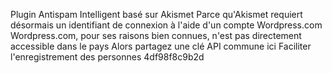 Plugin Antispam Intelligent basé sur Akismet
Parce qu'Akismet requiert désormais un identifiant de connexion à l'aide d'un compte Wordpress.com
Wordpress.com, pour ses raisons bien connues, n'est pas directement accessible dans le pays
Alors partagez une clé API commune ici
Faciliter l'enregistrement des personnes
4df98f8c9b2d
